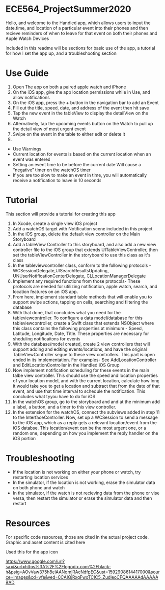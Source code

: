 # ECE564_ProjectSummer2020


Hello, and welcome to the Handled app, which allows users to input the date,time, and location of a particular event into their phones and then recieve reminders of when to 
leave for that event on both their phones and Apple Watch Devices

Included in this readme will be sections for basic use of the app, a tutorial for how I set the app up, and a troubleshooting section

# Use Guide


1. Open The app on both a paired apple watch and iPhone
2. On the iOS app, give the app location permissions while in Use, and allow notifications
3. On the iOS app, press the + button in the navigation bar to add an Event 
4. Fill out the title, speed, date, and address of the event then hit save
5. Tap the new event in the tableView to display the detailView on the Watch
6. Alternatively, tap the upcoming events button on the Watch to pull up the detail view of most urgent event
7. Swipe on the event in the table to either edit or delete it
8. 

* Use Warnings
* Current location for events is based on the current location when an event was entered
* Setting an event time to be before the current date Will cause a “negative” timer on the watchOS timer
* If you are too slow to make an event in time, you will automatically receive a notification to leave in 10 seconds


# Tutorial

This section will provide a tutorial for creating this app

1. In Xcode, create a single view iOS project
2. Add a watchOS target with Notification scene included in this project
3. In the iOS group, delete the default view controller on the Main Storyboard
4. Add a tableView Controller to this storyboard, and also add a new  view controller file to the iOS group that extends UITableViewController, then set the tableViewController in the storyboard to use this class as it's class
5. In the tableviewcontroller class, conform to the following protocols - WCSessionDelegate,UISearchResultsUpdating, UNUserNotificationCenterDelegate, CLLocationManagerDelegate
6. Implement any required functions from those protocols- These protocols are needed for utilizing notification, apple watch, search, and location features on an iOS app.
7. From here, implement standard table methods that will enable you to support swipe actions, tapping on cells, searching and filtering the database
8. With that done, that concludes what you need for the tableviewcontroller. To configure a data model/database for this tableviewcontroller, create a Swift class that extends NSObject where this class contains the following properties at minimum - Speed, Latitude, Longitude, Date, Title. These properties are necessary for sheduling notificaitons for events
9. With the database/model created, create 2 view controllers that will support adding and editing events/locations, and have the original TableViewController segue to these view controllers. This part is open ended in its implementation. For examples- See AddLocationController and EditLocationController in the Handled iOS Group
10.  Now implement notification scheduling for these events in the main talbe view controller. This should use the speed and location properties of your location model, and with the current location, calculate how long it would take you to get a location and subtract that from the date of that event, and use that time interval to schedule the notification. This concludes what tyyou have to do for iOS
11. In the watchOS group, go to the storyboard and and at the minimum add a label, a button, and a timer to this view controller.
12. In the extension for the watchOS, connect the subviews added in step 11 to the InterfaceController. Now, set up a WCSession to send a message to the iOS app, which as a reply gets a relevant location/event from the iOS databse. This location/event can be the most urgent one, or a random one, depending on how you implement the reply handler on the iOS portion




# Troubleshooting

* If the location is not working on either your phone or watch, try restarting location services
* In the simulator, if the location is not working, erase the simulator data on both phone and watch
* In the simulator, if the watch is not recieving data from the phone or vise versa, then restart the simulator or erase the simulator data and then restart






























# Resources


For specific code resources, those are cited in the actual project code. Graphic and asset content is cited here


Used this for the app icon 


https://www.google.com/url?sa=i&url=https%3A%2F%2Flogodix.com%2Fblack-h&psig=AOvVaw375h8elAANqmjRAcNdfpEC&ust=1592908614417000&source=images&cd=vfe&ved=0CAIQjRxqFwoTCIC5_ZudleoCFQAAAAAdAAAAABAD
